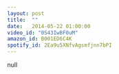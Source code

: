 ```yaml
---
layout: post
title:  ""
date:   2014-05-22 01:00:00
video_id: "0S43IwBF0uM"
amazon_id: B001ED6C4K
spotify_id: 2Ea9u5XNfvAgsmfjnn7bPI
---
```

null
